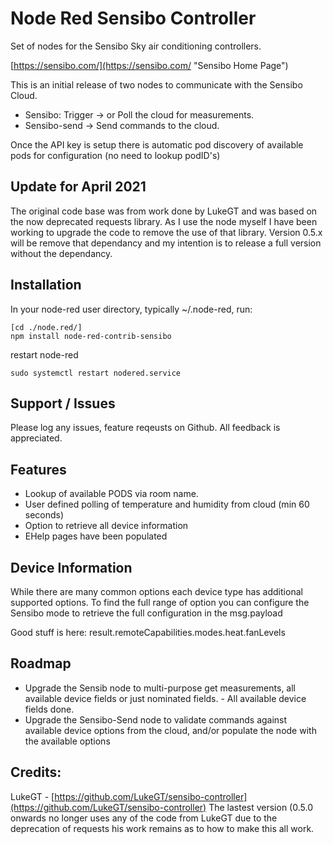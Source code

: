 # Node Red Sensibo Controller #

Set of nodes for the Sensibo Sky air conditioning controllers.

[https://sensibo.com/](https://sensibo.com/ "Sensibo Home Page")

This is an initial release of two nodes to communicate with the Sensibo Cloud.
- Sensibo: Trigger -> or Poll the cloud for measurements.
- Sensibo-send ->  Send commands to the cloud.

Once the API key is setup there is automatic pod discovery of available pods for configuration (no need to lookup podID's)

## Update for April 2021 ##
The original code base was from work done by LukeGT and was based on the now deprecated requests library.  As I use the node myself I have been working to upgrade the code to remove the use of that library. Version 0.5.x will be remove that dependancy and my intention is to release a full version without the dependancy.  


## Installation ##

In your node-red user directory, typically ~/.node-red, run:

```
[cd ./node.red/]
npm install node-red-contrib-sensibo
```
restart node-red
```
sudo systemctl restart nodered.service
```
## Support / Issues ##

Please log any issues, feature reqeusts on Github.  All feedback is appreciated.  

## Features ##

- Lookup of available PODS via room name.
- User defined polling of temperature and humidity from cloud (min 60 seconds)
- Option to retrieve all device information
- EHelp pages have been populated

## Device Information ##
While there are many common options each device type has additional supported options.  To find the full range of option you can configure the Sensibo mode to retrieve the full configuration in the msg.payload

Good stuff is here:  result.remoteCapabilities.modes.heat.fanLevels

## Roadmap ##
- Upgrade the Sensib node to multi-purpose get measurements, all available device fields or just nominated fields. - All available device fields done.
- Upgrade the Sensibo-Send node to validate commands against available device options from the cloud, and/or populate the node with the available options


## Credits: ##

LukeGT -  [https://github.com/LukeGT/sensibo-controller](https://github.com/LukeGT/sensibo-controller)
The lastest version (0.5.0 onwards no longer uses any of the code from LukeGT due to the deprecation of requests his work remains as to how to make this all work.
